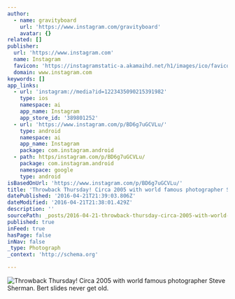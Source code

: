 ```yaml
---
author:
  - name: gravityboard
    url: 'https://www.instagram.com/gravityboard'
    avatar: {}
related: []
publisher:
  url: 'https://www.instagram.com'
  name: Instagram
  favicon: 'https://instagramstatic-a.akamaihd.net/h1/images/ico/favicon.ico/7cdab0872b15.ico'
  domain: www.instagram.com
keywords: []
app_links:
  - url: 'instagram://media?id=1223435090215391982'
    type: ios
    namespace: ai
    app_name: Instagram
    app_store_id: '389801252'
  - url: 'https://www.instagram.com/p/BD6g7uGCVLu/'
    type: android
    namespace: ai
    app_name: Instagram
    package: com.instagram.android
  - path: https/instagram.com/p/BD6g7uGCVLu/
    package: com.instagram.android
    namespace: google
    type: android
isBasedOnUrl: 'https://www.instagram.com/p/BD6g7uGCVLu/'
title: 'Throwback Thursday! Circa 2005 with world famous photographer Steve Sherman. Bert slides never get old.'
datePublished: '2016-04-21T21:39:03.806Z'
dateModified: '2016-04-21T21:38:01.429Z'
description: ''
sourcePath: _posts/2016-04-21-throwback-thursday-circa-2005-with-world-famous-photographe.md
published: true
inFeed: true
hasPage: false
inNav: false
_type: Photograph
_context: 'http://schema.org'

---
```

![Throwback Thursday! Circa 2005 with world famous photographer Steve Sherman. Bert slides never get old.](https://scontent.cdninstagram.com/t51.2885-15/sh0.08/e35/p640x640/12135180_210149892696560_680057820_n.jpg?ig_cache_key=MTIyMzQzNTA5MDIxNTM5MTk4Mg%3D%3D.2)
